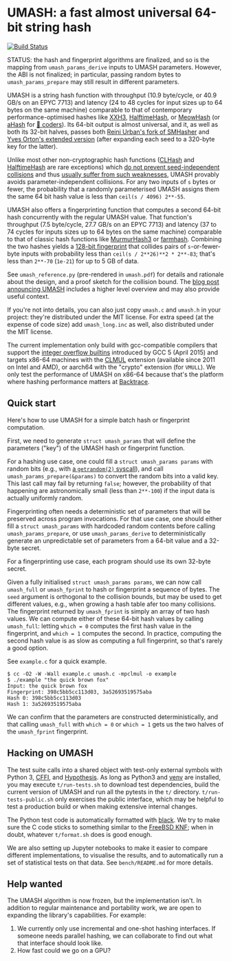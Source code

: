 UMASH: a fast almost universal 64-bit string hash
=================================================

[![Build Status](https://travis-ci.com/backtrace-labs/umash.svg?branch=master)](https://travis-ci.com/backtrace-labs/umash)

STATUS: the hash and fingerprint algorithms are finalized, and so
is the mapping from `umash_params_derive` inputs to UMASH parameters.
However, the ABI is not finalized; in particular, passing random bytes
to `umash_params_prepare` may still result in different parameters.

UMASH is a string hash function with throughput (10.9 byte/cycle, or
40.9 GB/s on an EPYC 7713) and latency (24 to 48 cycles for input
sizes up to 64 bytes on the same machine) comparable to that of
contemporary performance-optimised hashes like
[XXH3](https://github.com/Cyan4973/xxHash),
[HalftimeHash](https://github.com/jbapple/HalftimeHash),
or
[MeowHash](https://github.com/cmuratori/meow_hash)
(or [aHash](https://github.com/tkaitchuck/aHash/) for
[🦀 coders](https://github.com/backtrace-labs/umash-rs)).
Its 64-bit output is almost universal, and it, as well as both its
32-bit halves, passes both [Reini Urban's fork of
SMHasher](https://github.com/rurban/smhasher/) and [Yves Orton's
extended version](https://github.com/demerphq/smhasher) (after
expanding each seed to a 320-byte key for the latter).

Unlike most other non-cryptographic hash functions
([CLHash](https://github.com/lemire/clhash) and
[HalftimeHash](https://github.com/jbapple/HalftimeHash) are rare
exceptions) which
[do not prevent seed-independent collisions](https://github.com/Cyan4973/xxHash/issues/180#issuecomment-474100780)
and thus [usually suffer from such weaknesses](https://www.131002.net/siphash/#at),
UMASH provably avoids parameter-independent collisions.  For any two
inputs of `s` bytes or fewer, the probability that a randomly
parameterised UMASH assigns them the same 64 bit hash value is less
than `ceil(s / 4096) 2**-55`.

UMASH also offers a fingerprinting function that computes a second
64-bit hash concurrently with the regular UMASH value.  That
function's throughput (7.5 byte/cycle, 27.7 GB/s on an EPYC 7713) and
latency (37 to 74 cycles for inputs sizes up to 64 bytes on the same
machine) comparable to that of classic hash functions like
[MurmurHash3](https://github.com/aappleby/smhasher/wiki/MurmurHash3)
or [farmhash](https://github.com/google/farmhash).
Combining the two hashes yields a
[128-bit fingerprint](https://en.wikipedia.org/wiki/Fingerprint_(computing)#Virtual_uniqueness)
that collides pairs of `s`-or-fewer-byte inputs with probability less
than `ceil(s / 2**26)**2 * 2**-83`; that's less than `2**-70`
(`1e-21`) for up to 5 GB of data.

See `umash_reference.py` (pre-rendered in `umash.pdf`) for details and
rationale about the design, and a proof sketch for the collision bound.
The [blog post announcing UMASH](https://engineering.backtrace.io/2020-08-24-umash-fast-enough-almost-universal-fingerprinting/)
includes a higher level overview and may also provide useful context.

If you're not into details, you can also just copy `umash.c` and
`umash.h` in your project: they're distributed under the MIT license.
For extra speed (at the expense of code size) add `umash_long.inc` as
well, also distributed under the MIT license.

The current implementation only build with gcc-compatible compilers
that support the [integer overflow builtins](https://gcc.gnu.org/onlinedocs/gcc/Integer-Overflow-Builtins.html)
introduced by GCC 5 (April 2015) and targets x86-64 machines with the
[CLMUL](https://en.wikipedia.org/wiki/CLMUL_instruction_set) extension
(available since 2011 on Intel and AMD), or aarch64 with the "crypto"
extension (for `VMULL`).  We only test the performance of UMASH on
x86-64 because that's the platform where hashing performance matters
at [Backtrace](https://backtrace.io/).

Quick start
-----------

Here's how to use UMASH for a simple batch hash or fingerprint
computation.

First, we need to generate `struct umash_params` that will define the
parameters ("key") of the UMASH hash or fingerprint function.

For a hashing use case, one could fill a `struct umash_params params`
with random bits (e.g., with
[a `getrandom(2)` syscall](https://man7.org/linux/man-pages/man2/getrandom.2.html)),
and call `umash_params_prepare(&params)` to convert the random bits
into a valid key.  This last call may fail by returning `false`;
however, the probability of that happening are astronomically small
(less than `2**-100`) if the input data is actually uniformly random.

Fingerprinting often needs a deterministic set of parameters that will
be preserved across program invocations.  For that use case, one
should either fill a `struct umash_params` with hardcoded random contents
before calling `umash_params_prepare`, or use `umash_params_derive` to
deterministically generate an unpredictable set of parameters from
a 64-bit value and a 32-byte secret.

For a fingerprinting use case, each program should use its own 32-byte
secret.

Given a fully initialised `struct umash_params params`, we can now
call `umash_full` or `umash_fprint` to hash or fingerprint a sequence
of bytes.  The `seed` argument is orthogonal to the collision bounds,
but may be used to get different values, e.g., when growing a hash
table afer too many collisions.  The fingerprint returned by
`umash_fprint` is simply an array of two hash values.  We can compute
either of these 64-bit hash values by calling `umash_full`: letting
`which = 0` computes the first hash value in the fingerprint, and
`which = 1` computes the second.  In practice, computing the second
hash value is as slow as computing a full fingerprint, so that's
rarely a good option.

See `example.c` for a quick example.

    $ cc -O2 -W -Wall example.c umash.c -mpclmul -o example
    $ ./example "the quick brown fox"
    Input: the quick brown fox
    Fingerprint: 398c5bb5cc113d03, 3a52693519575aba
    Hash 0: 398c5bb5cc113d03
    Hash 1: 3a52693519575aba

We can confirm that the parameters are constructed deterministically,
and that calling `umash_full` with `which = 0` or `which = 1` gets us
the two halves of the `umash_fprint` fingerprint.

Hacking on UMASH
----------------

The test suite calls into a shared object with test-only external
symbols with Python 3, [CFFI](https://cffi.readthedocs.io/en/latest/),
and [Hypothesis](https://hypothesis.works/).  As long as Python3 and
[venv](https://docs.python.org/3/library/venv.html) are installed, you
may execute `t/run-tests.sh` to download test dependencies, build the
current version of UMASH and run all the pytests in the `t/`
directory.  `t/run-tests-public.sh` only exercises the public
interface, which may be helpful to test a production build or when
making extensive internal changes.

The Python test code is automatically formatted with
[black](https://github.com/psf/black).  We try to make sure the C code
sticks to something similar to the
[FreeBSD KNF](https://www.freebsd.org/cgi/man.cgi?query=style&sektion=9);
when in doubt, whatever `t/format.sh` does is good enough.

We are also setting up Jupyter notebooks to make it easier to compare
different implementations, to visualise the results, and to
automatically run a set of statistical tests on that data. See
`bench/README.md` for more details.

Help wanted
-----------

The UMASH algorithm is now frozen, but the implementation isn't.  In
addition to regular maintenance and portability work, we are open to
expanding the library's capabilities. For example:

1. We currently only use incremental and one-shot hashing
   interfaces. If someone needs parallel hashing, we can collaborate
   to find out what that interface should look like.
2. How fast could we go on a GPU?
